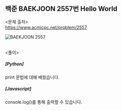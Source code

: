 ## 백준 BAEKJOON 2557번 Hello World

<문제 출처><br>
https://www.acmicpc.net/problem/2557

![BAEKJOON 2557](https://blog.kakaocdn.net/dn/Azq6b/btryt5VZ3VV/9WnzYR2nyvCprlqc92gRoK/img.png)

<br>
<풀이><br>

##### [Python]
print 문법에 대해 배웠습니다.

##### [Javascript]
console.log()를 통해 출력할 수 있습니다.